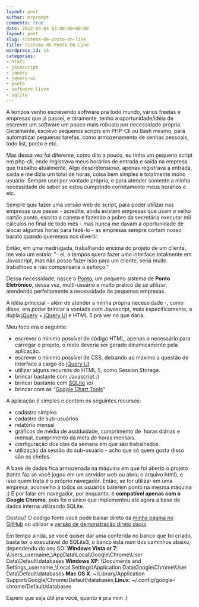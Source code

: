 ```yaml
---
layout: post
author: mrprompt
comments: true
date: 2012-04-04 03:00:00+00:00
layout: post
slug: sistema-de-ponto-on-line
title: Sistema de Ponto On Line
wordpress_id: 14
categories:
- html5
- javascript
- jquery
- jquery-ui
- ponto
- software livre
- sqlite
---
```


A tempos venho escrevendo software pra todo mundo, vários freelas e empresas que já passei, e raramente, tenho a oportunidade/idéia de escrever um software um pouco mais robusto por necessidade própria. Geralmente, escrevo pequenos scripts em PHP-Cli ou Bash mesmo, para automatizar pequenas tarefas, como armazenamento de senhas pessoais, todo list, ponto e etc.

Mas dessa vez foi diferente, como dito a pouco, eu tinha um pequeno script em php-cli, onde registrava meus horários de entrada e saída na empresa que trabalho atualmente. Algo despretensioso, apenas registrava a entrada, saída e me dizia um total de horas, coisa bem simples e totalmente mono usuário. Sempre usei por vontade própria, e para atender somente a minha necessidade de saber se estou cumprindo corretamente meus horários e etc.

Sempre quis fazer uma versão web do script, para poder utilizar nas empresas que passei - acredite, ainda existem empresas que usam o velho cartão ponto, escrito a caneta e fazendo a pobre da secretária executar mil cálculos no final de todo mês - mas nunca me davam a oportunidade de alocar algumas horas para fazê-lo - as empresas sempre cortam nosso barato quando queremos nos divertir.

Então, em uma madrugada, trabalhando encima do projeto de um cliente, me veio um estalo: "- ei, a tempos quero fazer uma interface totalmente em Javascript, mas não posso fazer isso para um cliente, seria muito trabalhoso e não compensaria o esforço."

Dessa necessidade, nasce o [Ponto](http://mrprompt.hdfree.com.br/), um pequeno sistema de **Ponto Eletrônico**, dessa vez, multi-usuário e muito prático de se utilizar, atendendo perfeitamente a necessidade de pequenas empresas.

A idéia principal - além de atender a minha própria necessidade -, como disse, era poder brincar a vontade com Javascript, mais especificamente, a dupla [jQuery](http://jquery.com/) +[ jQuery UI](http://jqueryui.com/) e HTML 5 pra ver no que daria.

Meu foco era o seguinte:
- escrever o mínimo possível de código HTML, apenas o necessário para carregar o projeto, o resto deveria ser gerado dinamicamente pela aplicação.
- escrever o mínimo possível de CSS, deixando ao máximo a questão de interface a cargo do [jQuery UI](http://jqueryui.com/).
- utilizar alguns recursos do HTML 5, como Session Storage.
- brincar bastante com Javascript :)
- brincar bastante com [SQLite](http://sqlite.org/) \o/
- brincar com as "[Google Chart Tools](http://code.google.com/intl/pt-BR/apis/chart/)"

A aplicação é simples e contém os seguintes recursos:
- cadastro simples
- cadastro de sub-usuários
- relatório mensal
- gráficos de média de assiduidade, cumprimento de  horas diárias e mensal, cumprimento da meta de horas mensais.
- configuração dos dias da semana em que são trabalhados
- utilização da sessão do sub-usuário - acho que só quem gosta disso são os chefes.

A base de dados fica armazenada na máquina em que foi aberto o projeto (tanto faz se você jogou em um servidor web ou abriu o arquivo html), e isso quem trata é o próprio navegador. Então, se for utilizar em uma empresa, aconselho a todos os usuários baterem ponto na mesma máquina ;)
E por falar em navegador, por enquanto, é **compatível apenas com o Google Chrome**, pois foi o único que implementou até agora a base de dados interna utilizando SQLite.

Gostou? O código fonte você pode baixar direto da [minha página no GitHub](https://github.com/mrprompt/PontoEletronico) ou utilizar a [versão de demonstração direto daqui](http://mrprompt.hdfree.com.br/).

Em tempo ainda, se você quiser dar uma conferida no banco que foi criado, basta ter o executável do SQLite3, o banco está num dos caminhos abaixo, dependendo do seu SO:
**Windows Vista or 7**: \Users\_username_\AppData\Local\Google\Chrome\User Data\Default\databases
**Windows XP**: \Documents and Settings\_username_\Local Settings\Application Data\Google\Chrome\User Data\Default\databases
**Mac OS X**: ~/Library/Application Support/Google/Chrome/Default/databases
**Linux**: ~/.config/google-chrome/Default/databases






Espero que seja útil pra você, quanto é pra mim :)
